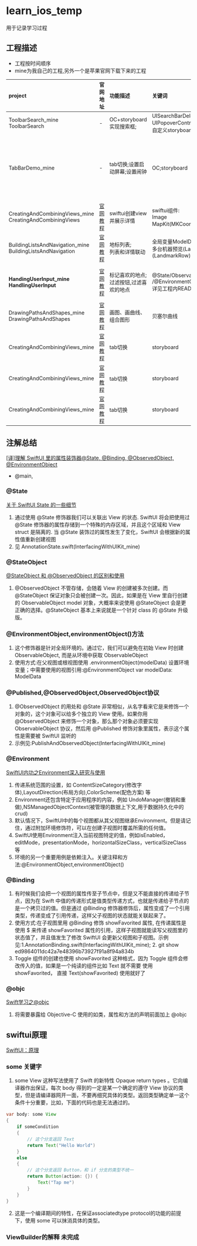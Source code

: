 # learn_ios_temp
用于记录学习过程
## 工程描述
*  工程按时间顺序
*  mine为我自己的工程,另外一个是苹果官网下载下来的工程  

|  project     | 官网地址  | 功能描述  | 关键词 | 截图展示
|  :---        | :---     | :---    | :---  | :---  |
| ToolbarSearch_mine<br>ToolbarSearch  | - | OC+storyboard实现搜索框; | UISearchBarDelegate, UIPopoverControllerDelegate;自定义Delegate;自定义storyboard | <a href="https://github.com/xiaoliangg/learn_ios_temp/blob/main/screenshots/ToolbarSearch.png">app截图</a> |
| TabBarDemo_mine  | - | tab切换;设置启动屏幕;设置闹钟 | OC;storyboard | <a href="https://github.com/xiaoliangg/learn_ios_temp/blob/main/screenshots/TabBarDemo_mine01.png">闹钟设置界面</a><br>;<a href="https://github.com/xiaoliangg/learn_ios_temp/blob/main/screenshots/TabBarDemo_mine02.png">界面02</a> |
| CreatingAndCombiningViews_mine<br>CreatingAndCombiningViews  | [官网教程](https://developer.apple.com/tutorials/swiftui/creating-and-combining-views) | swiftui创建view并展示详情 | swiftui组件:<br>Image<br>MapKit(MKCoordinateRegion和@State) | ![avatar](https://raw.githubusercontent.com/xiaoliangg/learn_ios_temp/main/screenshots/CreatingAndCombiningViews.jpg) |
| BuildingListsAndNavigation_mine<br>BuildingListsAndNavigation  | [官网教程](https://developer.apple.com/tutorials/swiftui/building-lists-and-navigation) | 地标列表;<br>列表和详情联动 | 全局变量ModelData.landmarks??<br>多台机器预览(LandmarkList)和组预览(LandmarkRow) | ![avatar](https://raw.githubusercontent.com/xiaoliangg/learn_ios_temp/main/screenshots/04_BuildingListsAndNavigation.png) |
| <b>HandingUserInput_mine<br>HandlingUserInput</b>  | [官网教程](https://developer.apple.com/tutorials/swiftui/handling-user-input) | 标记喜欢的地点;<br>过滤按钮,过滤喜欢的地点 | @State/ObservableObject/@Published<br>/@EnvironmentObject/@StateObject/@Binding<br>详见工程内README | ![avatar](https://raw.githubusercontent.com/xiaoliangg/learn_ios_temp/main/screenshots/05_HandingUserInput_list.png)![avatar](https://raw.githubusercontent.com/xiaoliangg/learn_ios_temp/main/screenshots/05_HandingUserInput_mark.png)|
| DrawingPathsAndShapes_mine<br>DrawingPathsAndShapes  | [官网教程](https://developer.apple.com/tutorials/swiftui/drawing-paths-and-shapes) | 画图、画曲线、组合图形 | 贝塞尔曲线 | ![avatar](https://raw.githubusercontent.com/xiaoliangg/learn_ios_temp/main/screenshots/06_DrawingPathsAndShapes.png)|
| CreatingAndCombiningViews_mine  | [官网教程]() | tab切换 | storyboard | -|
| CreatingAndCombiningViews_mine  | [官网教程]() | tab切换 | storyboard | -|
| CreatingAndCombiningViews_mine  | [官网教程]() | tab切换 | storyboard | -|


## 注解总结  
[[译]理解 SwiftUI 里的属性装饰器@State, @Binding, @ObservedObject, @EnvironmentObject](https://juejin.cn/post/6844903924084768776)
* @main,

### @State  
[关于 SwiftUI State 的一些细节](https://onevcat.com/2021/01/swiftui-state/)
1. 通过使用 @State 修饰器我们可以关联出 View 的状态. SwiftUI 将会把使用过 @State 修饰器的属性存储到一个特殊的内存区域，并且这个区域和 View struct 是隔离的. 当 @State 装饰过的属性发生了变化，SwiftUI 会根据新的属性值重新创建视图
2. 见 AnnotationState.swift(InterfacingWithUIKit_mine)
### @StateObject
[@StateObject 和 @ObservedObject 的区别和使用](https://onevcat.com/2020/06/stateobject/)
1. @ObservedObject 不管存储，会随着 View 的创建被多次创建。而 @StateObject 保证对象只会被创建一次。因此，如果是在 View 里自行创建的 ObservableObject model 对象，大概率来说使用 @StateObject 会是更正确的选择。@StateObject 基本上来说就是一个针对 class 的 @State 升级版。
### @EnvironmentObject,environmentObject()方法
1. 这个修饰器是针对全局环境的。通过它，我们可以避免在初始 View 时创建 ObservableObject, 而是从环境中获取 ObservableObject
2. 使用方式:在父视图或根视图使用 .environmentObject(modelData) 设置环境变量；中需要使用的视图引用:@EnvironmentObject var modelData: ModelData
### @Published,@ObservedObject,ObservedObject协议
1. @ObservedObject 的用处和 @State 非常相似，从名字看来它是来修饰一个对象的，这个对象可以给多个独立的 View 使用。如果你用 @ObservedObject 来修饰一个对象，那么那个对象必须要实现 ObservableObject 协议，然后用 @Published 修饰对象里属性，表示这个属性是需要被 SwiftUI 监听的
2. 示例见:PublishAndObservedObject(InterfacingWithUIKit_mine)

### @Environment  
[SwiftUI内功之Environment深入研究与使用](https://www.jianshu.com/p/53d9672c7616)
 1. 传递系统范围的设置，如 ContentSizeCategory(修改字体),LayoutDirection(布局方向),ColorScheme(配色方案) 等
 2. Environment还包含特定于应用程序的内容，例如 UndoManager(撤销和重做),NSManagedObjectContext(被管理的数据上下文,用于数据持久化中的crud)
 3. 默认情况下，SwiftUI中的每个视图都从其父视图继承Environment。但是请记住，通过附加环境修饰符，可以在创建子视图时覆盖所需的任何值。
 4. SwiftUI使用Environment注入当前视图特定的值，例如isEnabled，editMode，presentationMode，horizo​​ntalSizeClass，verticalSizeClass等
 5. 环境的另一个重要用例是依赖注入。关键注释和方法:@EnvironmentObject,environmentObject()
### @Binding  
1. 有时候我们会把一个视图的属性传至子节点中，但是又不能直接的传递给子节点，因为在 Swift 中值的传递形式是值类型传递方式，也就是传递给子节点的是一个拷贝过的值。但是通过 @Binding 修饰器修饰后，属性变成了一个引用类型，传递变成了引用传递，这样父子视图的状态就能关联起来了。
2. 使用方式:在子视图里用 @Binding 修饰 showFavorited 属性, 在传递属性是使用 $ 来传递 showFavorited 属性的引用，这样子视图就能读写父视图里的状态值了，并且值发生了修改 SwiftUI 会更新父视图和子视图。示例见:1.AnnotationBinding.swift(InterfacingWithUIKit_mine); 2. git show ed9864011dc42a7e48396b73927f91a8f94a834b  
3. Toggle 组件的创建也使用 showFavorited 这种格式，因为 Toggle 组件会修改传入的值，如果是一个纯读的组件比如 Text 就不需要 使用showFavorited， 直接 Text(showFavorited) 使用就好了

### @objc
[Swift学习之@objc](https://www.jianshu.com/p/b651126b1b1d)
1. 将需要暴露给 Objective-C 使用的如类，属性和方法的声明前面加上 @objc

## swiftui原理
[SwiftUI：原理](https://www.jianshu.com/p/3c71706ef71d)
### some 关键字
1. some View 这种写法使用了 Swift 的新特性 Opaque return types 。它向编译器作出保证，每次 body 得到的一定是某一个确定的遵守 View 协议的类型，但是请编译器网开一面，不要再细究具体的类型。返回类型确定单一这个条件十分重要，比如，下面的代码也是无法通过的。
```java
var body: some View
{
    if someCondition
    {
        // 这个分支返回 Text
        return Text("Hello World")
    }
    else
    {
        // 这个分支返回 Button，和 if 分支的类型不统一
        return Button(action: {}) {
            Text("Tap me")
        }
    }
}
```
2. 这是一个编译期间的特性，在保证associatedtype protocol的功能的前提下，使用 some 可以抹消具体的类型。

### ViewBuilder的解释 **未完成**